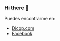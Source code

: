 ### Hi there 👋

Puedes encontrarme en:
- [Dicop.com](https://www.dicop.com/)
- [Facebook](https://www.facebook.com/DicopConsulting)
<!--

[![CelsoGomez's GitHub stats](https://github-readme-stats.vercel.app/api?username=CelsoGomez)](https://github.com/anuraghazra/github-readme-stats)

**CelsoGomez/CelsoGomez** is a ✨ _special_ ✨ repository because its `README.md` (this file) appears on your GitHub profile.

Here are some ideas to get you started:

- 🔭 I’m currently working on ...
- 🌱 I’m currently learning ...
- 👯 I’m looking to collaborate on ...
- 🤔 I’m looking for help with ...
- 💬 Ask me about ...
- 📫 How to reach me: ...
- 😄 Pronouns: ...
- ⚡ Fun fact: ...
-->
